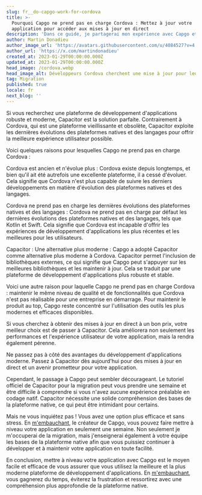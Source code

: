 ```yaml
---
slug: fr__do-capgo-work-for-cordova
title: >-
  Pourquoi Capgo ne prend pas en charge Cordova : Mettez à jour votre
  application pour accéder aux mises à jour en direct
description: 'Dans ce guide, je partagerai mon expérience avec Capgo et Cordova avec vous.'
author: Martin Donadieu
author_image_url: 'https://avatars.githubusercontent.com/u/4084527?v=4'
author_url: 'https://x.com/martindonadieu'
created_at: 2023-01-29T00:00:00.000Z
updated_at: 2023-01-29T00:00:00.000Z
head_image: /cordova.webp
head_image_alt: Développeurs Cordova cherchent une mise à jour pour leur application
tag: Migration
published: true
locale: fr
next_blog: ''
---
```


Si vous recherchez une plateforme de développement d'applications robuste et moderne, Capacitor est la solution parfaite. Contrairement à Cordova, qui est une plateforme vieillissante et obsolète, Capacitor exploite les dernières évolutions des plateformes natives et des langages pour offrir la meilleure expérience utilisateur possible.

Voici quelques raisons pour lesquelles Capgo ne prend pas en charge Cordova :

Cordova est ancien et n'évolue plus : Cordova existe depuis longtemps, et bien qu'il ait été autrefois une excellente plateforme, il a cessé d'évoluer. Cela signifie que Cordova n'est plus capable de suivre les derniers développements en matière d'évolution des plateformes natives et des langages.

Cordova ne prend pas en charge les dernières évolutions des plateformes natives et des langages : Cordova ne prend pas en charge par défaut les dernières évolutions des plateformes natives et des langages, tels que Kotlin et Swift. Cela signifie que Cordova est incapable d'offrir les expériences de développement d'applications les plus récentes et les meilleures pour les utilisateurs.

Capacitor : Une alternative plus moderne : Capgo a adopté Capacitor comme alternative plus moderne à Cordova. Capacitor permet l'inclusion de bibliothèques externes, ce qui signifie que Capgo peut s'appuyer sur les meilleures bibliothèques et les maintenir à jour. Cela se traduit par une plateforme de développement d'applications plus robuste et stable.

Voici une autre raison pour laquelle Capgo ne prend pas en charge Cordova : maintenir le même niveau de qualité et de fonctionnalités que Cordova n'est pas réalisable pour une entreprise en démarrage. Pour maintenir le produit au top, Capgo reste concentré sur l'utilisation des outils les plus modernes et efficaces disponibles.

Si vous cherchez à obtenir des mises à jour en direct à un bon prix, votre meilleur choix est de passer à Capacitor. Cela améliorera non seulement les performances et l'expérience utilisateur de votre application, mais la rendra également pérenne.

Ne passez pas à côté des avantages du développement d'applications moderne. Passez à Capacitor dès aujourd'hui pour des mises à jour en direct et un avenir prometteur pour votre application.

Cependant, le passage à Capgo peut sembler décourageant. Le tutoriel officiel de Capacitor pour la migration peut vous prendre une semaine et être difficile à comprendre si vous n'avez aucune expérience préalable en codage natif. Capacitor nécessite une solide compréhension des bases de la plateforme native, ce qui peut être intimidant pour certains.

Mais ne vous inquiétez pas ! Vous avez une option plus efficace et sans stress. En [m'embauchant](https://cal.com/martindonadieu/convert-your-cordova-app-to-capacitor/), le créateur de Capgo, vous pouvez faire mettre à niveau votre application en seulement une semaine. Non seulement je m'occuperai de la migration, mais j'enseignerai également à votre équipe les bases de la plateforme native afin que vous puissiez continuer à développer et à maintenir votre application en toute facilité.

En conclusion, mettre à niveau votre application avec Capgo est le moyen facile et efficace de vous assurer que vous utilisez la meilleure et la plus moderne plateforme de développement d'applications. En [m'embauchant](https://cal.com/martindonadieu/convert-your-cordova-app-to-capacitor/), vous gagnerez du temps, éviterez la frustration et ressortirez avec une compréhension plus approfondie de la plateforme native.